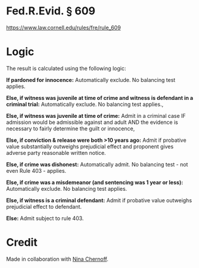 # Fed.R.Evid. § 609

https://www.law.cornell.edu/rules/fre/rule_609

# Logic

The result is calculated using the following logic:

**If pardoned for innocence:** Automatically exclude. No balancing test applies.

**Else, if witness was juvenile at time of crime and witness is defendant in a criminal trial:** Automatically exclude. No balancing test applies.,

**Else, if witness was juvenile at time of crime:** Admit in a criminal case IF admission would be admissible against and adult AND the evidence is necessary to fairly determine the guilt or innocence,

**Else, if conviction & release were both >10 years ago:** Admit if probative value substantially outweighs prejudicial effect and proponent gives adverse party reasonable written notice.

**Else, if crime was dishonest:** Automatically admit. No balancing test - not even Rule 403 - applies.

**Else, if crime was a misdemeanor (and sentencing was 1 year or less):** Automatically exclude. No balancing test applies.

**Else, if witness is a criminal defendant:** Admit if probative value outweighs prejudicial effect to defendant.

**Else:** Admit subject to rule 403.

# Credit

Made in collaboration with [Nina Chernoff](https://www.law.cuny.edu/faculty/directory/chernoff/).
